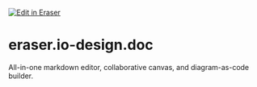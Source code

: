 <p><a target="_blank" href="https://app.eraser.io/workspace/4tD38zfX2O4Gv299dZlz" id="edit-in-eraser-github-link"><img alt="Edit in Eraser" src="https://firebasestorage.googleapis.com/v0/b/second-petal-295822.appspot.com/o/images%2Fgithub%2FOpen%20in%20Eraser.svg?alt=media&amp;token=968381c8-a7e7-472a-8ed6-4a6626da5501"></a></p>

# eraser.io-design.doc
All-in-one markdown editor, collaborative canvas, and diagram-as-code builder.


<!--- Eraser file: https://app.eraser.io/workspace/4tD38zfX2O4Gv299dZlz --->